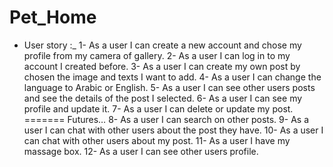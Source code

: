 # Pet_Home
- User story :_
1- As a user I can create a new account and chose my profile from my camera of gallery.
2- As a user I can log in to my account I created before.
3- As a user I can create my own post by chosen the image and texts I want to add.
4- As a user I can change the language to Arabic or English.
5- As a user I can see other users posts and see the details of the post I selected.
6- As a user I can see my profile and update it.
7- As a user I can delete or update my post.
=======
Futures…
8- As a user I can search on other posts.
9- As a user I can chat with other users about the post they have.
10- As a user I can chat with other users about my post.
11- As a user I have my massage box.
12- As a user I can see other users profile.

